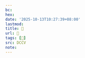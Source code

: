 ```yaml
---
bc:
hex:
date: '2025-10-13T10:27:39+08:00'
lastmod:
title: 􅔅
url: 􅔅
tags: [𩱦]
src: DCCV
note:
---
```

